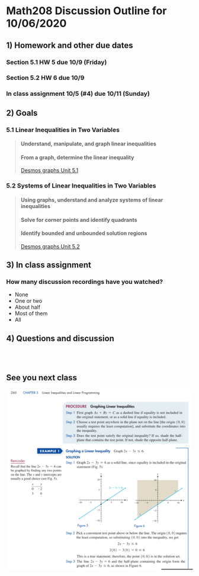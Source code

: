 # Math208 Discussion Outline for 10/06/2020

## 1) Homework and other due dates

### Section 5.1 HW 5 due 10/9 (Friday)
### Section 5.2 HW 6 due 10/9
### In class assignment 10/5 (#4) due 10/11 (Sunday)

## 2) Goals

### 5.1 Linear Inequalities in Two Variables

> #### Understand, manipulate, and graph linear inequalities
>
> #### From a graph, determine the linear inequality
>
> [Desmos graphs Unit 5.1](https://www.desmos.com/calculator/fyoyd1n4op)

### 5.2 Systems of Linear Inequalities in Two Variables

> #### Using graphs, understand and analyze systems of linear inequalities
>
> #### Solve for corner points and identify quadrants
>
> #### Identify bounded and unbounded solution regions
>
> [Desmos graphs Unit 5.2](https://www.desmos.com/calculator/uvhr3l5lbe)

## 3) In class assignment

### How many discussion recordings have you watched?

* None
* One or two
* About half
* Most of them
* All

## 4) Questions and discussion
<br />
<br />

## See you next class

![How to](chap05/5-1_01.png)
